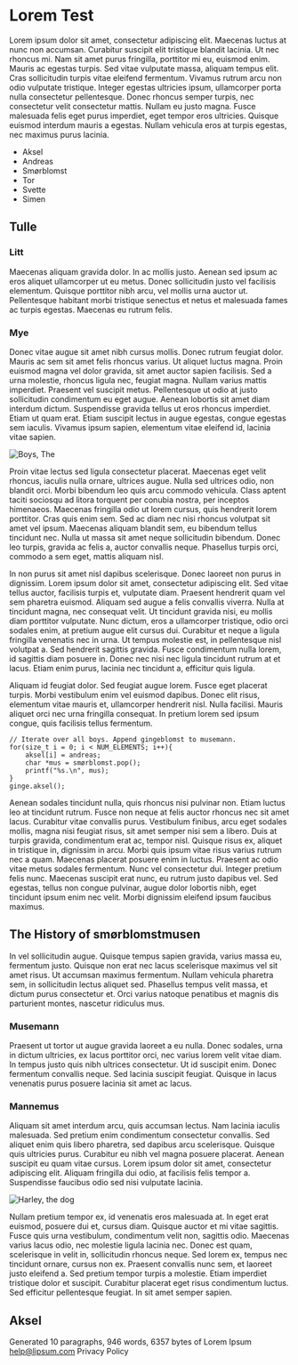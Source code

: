 # Lorem Test

Lorem ipsum dolor sit amet, consectetur adipiscing elit. Maecenas luctus at nunc non accumsan. Curabitur suscipit elit tristique blandit lacinia. Ut nec rhoncus mi. Nam sit amet purus fringilla, porttitor mi eu, euismod enim. Mauris ac egestas turpis. Sed vitae vulputate massa, aliquam tempus elit. Cras sollicitudin turpis vitae eleifend fermentum. Vivamus rutrum arcu non odio vulputate tristique. Integer egestas ultricies ipsum, ullamcorper porta nulla consectetur pellentesque. Donec rhoncus semper turpis, nec consectetur velit consectetur mattis. Nullam eu justo magna. Fusce malesuada felis eget purus imperdiet, eget tempor eros ultricies. Quisque euismod interdum mauris a egestas. Nullam vehicula eros at turpis egestas, nec maximus purus lacinia.

* Aksel
* Andreas
* Smørblomst
* Tor
* Svette
* Simen

## Tulle

### Litt
Maecenas aliquam gravida dolor. In ac mollis justo. Aenean sed ipsum ac eros aliquet ullamcorper ut eu metus. Donec sollicitudin justo vel facilisis elementum. Quisque porttitor nibh arcu, vel mollis urna auctor ut. Pellentesque habitant morbi tristique senectus et netus et malesuada fames ac turpis egestas. Maecenas eu rutrum felis.

### Mye
Donec vitae augue sit amet nibh cursus mollis. Donec rutrum feugiat dolor. Mauris ac sem sit amet felis rhoncus varius. Ut aliquet luctus magna. Proin euismod magna vel dolor gravida, sit amet auctor sapien facilisis. Sed a urna molestie, rhoncus ligula nec, feugiat magna. Nullam varius mattis imperdiet. Praesent vel suscipit metus. Pellentesque ut odio at justo sollicitudin condimentum eu eget augue. Aenean lobortis sit amet diam interdum dictum. Suspendisse gravida tellus ut eros rhoncus imperdiet. Etiam ut quam erat. Etiam suscipit lectus in augue egestas, congue egestas sem iaculis. Vivamus ipsum sapien, elementum vitae eleifend id, lacinia vitae sapien.

![Boys, The](https://i.imgur.com/pme9x3R.jpg)

Proin vitae lectus sed ligula consectetur placerat. Maecenas eget velit rhoncus, iaculis nulla ornare, ultrices augue. Nulla sed ultrices odio, non blandit orci. Morbi bibendum leo quis arcu commodo vehicula. Class aptent taciti sociosqu ad litora torquent per conubia nostra, per inceptos himenaeos. Maecenas fringilla odio ut lorem cursus, quis hendrerit lorem porttitor. Cras quis enim sem. Sed ac diam nec nisi rhoncus volutpat sit amet vel ipsum. Maecenas aliquam blandit sem, eu bibendum tellus tincidunt nec. Nulla ut massa sit amet neque sollicitudin bibendum. Donec leo turpis, gravida ac felis a, auctor convallis neque. Phasellus turpis orci, commodo a sem eget, mattis aliquam nisl.

In non purus sit amet nisl dapibus scelerisque. Donec laoreet non purus in dignissim. Lorem ipsum dolor sit amet, consectetur adipiscing elit. Sed vitae tellus auctor, facilisis turpis et, vulputate diam. Praesent hendrerit quam vel sem pharetra euismod. Aliquam sed augue a felis convallis viverra. Nulla at tincidunt magna, nec consequat velit. Ut tincidunt gravida nisi, eu mollis diam porttitor vulputate. Nunc dictum, eros a ullamcorper tristique, odio orci sodales enim, at pretium augue elit cursus dui. Curabitur et neque a ligula fringilla venenatis nec in urna. Ut tempus molestie est, in pellentesque nisl volutpat a. Sed hendrerit sagittis gravida. Fusce condimentum nulla lorem, id sagittis diam posuere in. Donec nec nisi nec ligula tincidunt rutrum at et lacus. Etiam enim purus, lacinia nec tincidunt a, efficitur quis ligula.

Aliquam id feugiat dolor. Sed feugiat augue lorem. Fusce eget placerat turpis. Morbi vestibulum enim vel euismod dapibus. Donec elit risus, elementum vitae mauris et, ullamcorper hendrerit nisl. Nulla facilisi. Mauris aliquet orci nec urna fringilla consequat. In pretium lorem sed ipsum congue, quis facilisis tellus fermentum.

```
// Iterate over all boys. Append gingeblomst to musemann.
for(size_t i = 0; i < NUM_ELEMENTS; i++){
    aksel[i] = andreas;
    char *mus = smørblomst.pop();
    printf("%s.\n", mus);
}
ginge.aksel();
```

Aenean sodales tincidunt nulla, quis rhoncus nisi pulvinar non. Etiam luctus leo at tincidunt rutrum. Fusce non neque at felis auctor rhoncus nec sit amet lacus. Curabitur vitae convallis purus. Vestibulum finibus, arcu eget sodales mollis, magna nisi feugiat risus, sit amet semper nisi sem a libero. Duis at turpis gravida, condimentum erat ac, tempor nisl. Quisque risus ex, aliquet in tristique in, dignissim in arcu. Morbi quis ipsum vitae risus varius rutrum nec a quam. Maecenas placerat posuere enim in luctus. Praesent ac odio vitae metus sodales fermentum. Nunc vel consectetur dui. Integer pretium felis nunc. Maecenas suscipit erat nunc, eu rutrum justo dapibus vel. Sed egestas, tellus non congue pulvinar, augue dolor lobortis nibh, eget tincidunt ipsum enim nec velit. Morbi dignissim eleifend ipsum faucibus maximus.

## The History of smørblomstmusen

In vel sollicitudin augue. Quisque tempus sapien gravida, varius massa eu, fermentum justo. Quisque non erat nec lacus scelerisque maximus vel sit amet risus. Ut accumsan maximus fermentum. Nullam vehicula pharetra sem, in sollicitudin lectus aliquet sed. Phasellus tempus velit massa, et dictum purus consectetur et. Orci varius natoque penatibus et magnis dis parturient montes, nascetur ridiculus mus.

### Musemann

Praesent ut tortor ut augue gravida laoreet a eu nulla. Donec sodales, urna in dictum ultricies, ex lacus porttitor orci, nec varius lorem velit vitae diam. In tempus justo quis nibh ultrices consectetur. Ut id suscipit enim. Donec fermentum convallis neque. Sed lacinia suscipit feugiat. Quisque in lacus venenatis purus posuere lacinia sit amet ac lacus.

### Mannemus

Aliquam sit amet interdum arcu, quis accumsan lectus. Nam lacinia iaculis malesuada. Sed pretium enim condimentum consectetur convallis. Sed aliquet enim quis libero pharetra, sed dapibus arcu scelerisque. Quisque quis ultricies purus. Curabitur eu nibh vel magna posuere placerat. Aenean suscipit eu quam vitae cursus. Lorem ipsum dolor sit amet, consectetur adipiscing elit. Aliquam fringilla dui odio, at facilisis felis tempor a. Suspendisse faucibus odio sed nisi vulputate lacinia.

![Harley, the dog](https://i.imgur.com/3QSDn3E.jpg)


Nullam pretium tempor ex, id venenatis eros malesuada at. In eget erat euismod, posuere dui et, cursus diam. Quisque auctor et mi vitae sagittis. Fusce quis urna vestibulum, condimentum velit non, sagittis odio. Maecenas varius lacus odio, nec molestie ligula lacinia nec. Donec est quam, scelerisque in velit in, sollicitudin rhoncus neque. Sed lorem ex, tempus nec tincidunt ornare, cursus non ex. Praesent convallis nunc sem, et laoreet justo eleifend a. Sed pretium tempor turpis a molestie. Etiam imperdiet tristique dolor et suscipit. Curabitur placerat eget risus condimentum luctus. Sed efficitur pellentesque feugiat. In sit amet semper sapien.

## Aksel
Generated 10 paragraphs, 946 words, 6357 bytes of Lorem Ipsum
help@lipsum.com
Privacy Policy
